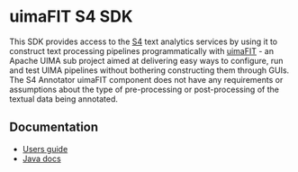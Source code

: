 uimaFIT S4 SDK
================

This SDK provides access to the [S4][4] text analytics services by using it to construct text processing pipelines programmatically
with [uimaFIT][3] - an Apache UIMA sub project aimed at delivering easy ways to configure, run and test UIMA pipelines without bothering
constructing them through GUIs. The S4 Annotator uimaFIT component does not have any requirements or assumptions about the type of 
pre-processing or post-processing of the textual data being annotated.

## Documentation
- [Users guide][1]
- [Java docs][2]

[1]: http://docs.s4.ontotext.com/display/S4docs/uimaFIT+S4+SDK
[2]: http://ontotext-ad.github.io/S4/uimafit-s4-sdk/apidocs
[3]: https://uima.apache.org/uimafit.html
[4]: http://s4.ontotext.com/
